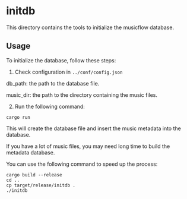 # initdb

This directory contains the tools to initialize the musicflow database.

## Usage

To initialize the database, follow these steps:

1. Check configuration in `../conf/config.json`

db_path: the path to the database file.

music_dir: the path to the directory containing the music files.

2. Run the following command:

```
cargo run
```

This will create the database file and insert the music metadata into the database.

If you have a lot of music files, you may need long time to build the metadata database.

You can use the following command to speed up the process:

```shell
cargo build --release
cd ..
cp target/release/initdb .
./initdb
```